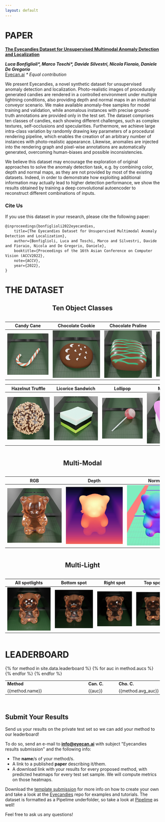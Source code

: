 ```yaml
---
layout: default
---
```


# PAPER

<div class="hero has-text-centered" id="paper">
<div class="myWrapper" markdown="1" align="left">

**[The Eyecandies Dataset for Unsupervised Multimodal Anomaly Detection and Localization](https://arxiv.org/abs/2210.04570)**

***Luca Bonfiglioli\*, Marco Toschi\*, Davide Silvestri, Nicola Fioraio, Daniele De Gregorio***<br>
[Eyecan.ai](https://www.eyecan.ai/) *\* Equal contribution*

We present Eyecandies, a novel synthetic dataset for unsupervised anomaly detection and localization. Photo-realistic images of procedurally generated candies are rendered in a controlled environment under multiple lightning conditions, also providing depth and normal maps in an industrial conveyor scenario. We make available anomaly-free samples for model training and validation, while anomalous instances with precise ground-truth annotations are provided only in the test set. The dataset comprises ten classes of candies, each showing different challenges, such as complex textures, self-occlusions and specularities. Furthermore, we achieve large intra-class variation by randomly drawing key parameters of a procedural rendering pipeline, which enables the creation of an arbitrary number of instances with photo-realistic appearance. Likewise, anomalies are injected into the rendering graph and pixel-wise annotations are automatically generated, overcoming human-biases and possible inconsistencies.

We believe this dataset may encourage the exploration of original approaches to solve the anomaly detection task, e.g. by combining color, depth and normal maps, as they are not provided by most of the existing datasets. Indeed, in order to demonstrate how exploiting additional information may actually lead to higher detection performance, we show the results obtained by training a deep convolutional autoencoder to reconstruct different combinations of inputs.

### Cite Us

If you use this dataset in your research, please cite the following paper:

```
@inproceedings{bonfiglioli2022eyecandies,
    title={The Eyecandies Dataset for Unsupervised Multimodal Anomaly Detection and Localization},
    author={Bonfiglioli, Luca and Toschi, Marco and Silvestri, Davide and Fioraio, Nicola and De Gregorio, Daniele},
    booktitle={Proceedings of the 16th Asian Conference on Computer Vision (ACCV2022},
    note={ACCV},
    year={2022},
}
```

</div>
</div>

# THE DATASET

<div class="hero has-text-centered" id="dataset">
<div class="myWrapper" markdown="1" align="center">

## Ten Object Classes

<div markdown="1" style="overflow-x:scroll;">
<div markdown="1" style="min-width:800px;">

| Candy Cane                                                     | Chocolate Cookie                                                           | Chocolate Praline                                                            | Confetto                                                   | Gummy Bear                                                     |
| -------------------------------------------------------------- | -------------------------------------------------------------------------- | ---------------------------------------------------------------------------- | ---------------------------------------------------------- | -------------------------------------------------------------- |
| ![Alt text](assets\images\objects\candy_cane.jpg "candy cane") | ![Alt text](assets\images\objects\chocolate_cookie.jpg "chocolate cookie") | ![Alt text](assets\images\objects\chocolate_praline.jpg "chocolate_praline") | ![Alt text](assets\images\objects\confetto.jpg "confetto") | ![Alt text](assets\images\objects\gummy_bear.jpg "gummy_bear") |


<!-- this space is essential -->

| Hazelnut Truffle                                                           | Licorice Sandwich                                                             | Lollipop                                                   | Marshmallow                                                      | Peppermint Candy                                                           |
| -------------------------------------------------------------------------- | ----------------------------------------------------------------------------- | ---------------------------------------------------------- | ---------------------------------------------------------------- | -------------------------------------------------------------------------- |
| ![Alt text](assets\images\objects\hazelnut_truffle.jpg "hazelnut_truffle") | ![Alt text](assets\images\objects\licorice_sandwich.jpg "licorice_sandwitch") | ![Alt text](assets\images\objects\lollipop.jpg "lollipop") | ![Alt text](assets\images\objects\marshmallow.jpg "marshmallow") | ![Alt text](assets\images\objects\peppermint_candy.jpg "peppermint candy") |

</div>
</div>

## Multi-Modal

<div markdown="1" style="overflow-x:scroll;">
<div markdown="1" style="min-width:600px;">

| RGB                                                       | Depth                                                   | Normals                                                     |
| --------------------------------------------------------- | ------------------------------------------------------- | ----------------------------------------------------------- |
| ![Alt text](assets\images\multimodal\image_5.jpg "image") | ![Alt text](assets\images\multimodal\depth.jpg "depth") | ![Alt text](assets\images\multimodal\normals.jpg "normals") |

</div>
</div>

## Multi-Light

<div markdown="1" style="overflow-x:scroll;">
<div markdown="1" style="min-width:800px;">

| All spotlights                                        | Bottom spot                                           | Right spot                                            | Top spot                                              | Left spot                                             | Global light box                                      |
| ----------------------------------------------------- | ----------------------------------------------------- | ----------------------------------------------------- | ----------------------------------------------------- | ----------------------------------------------------- | ----------------------------------------------------- |
| ![Alt text](assets\images\multilight\image_0.jpg "0") | ![Alt text](assets\images\multilight\image_1.jpg "1") | ![Alt text](assets\images\multilight\image_2.jpg "2") | ![Alt text](assets\images\multilight\image_3.jpg "3") | ![Alt text](assets\images\multilight\image_4.jpg "4") | ![Alt text](assets\images\multilight\image_5.jpg "5") |


</div>
</div>

</div>
</div>

# LEADERBOARD

<div class="hero" id="leaderboard" markdown="1">
<div markdown="1" style="overflow-x: scroll;">
<table>
    <tr>
        <td style="min-width:250px"><b>Method</b></td>
        <td style="min-width:85px"><b>Can. C.</b></td>
        <td style="min-width:85px"><b>Cho. C.</b></td>
        <td style="min-width:85px"><b>Cho. P.</b></td>
        <td style="min-width:85px"><b>Confet.</b></td>
        <td style="min-width:90px"><b>Gum. B.</b></td>
        <td style="min-width:85px"><b>Haz. T.</b></td>
        <td style="min-width:85px"><b>Lic. S.</b></td>
        <td style="min-width:85px"><b>Lollip.</b></td>
        <td style="min-width:85px"><b>Marsh.</b></td>
        <td style="min-width:85px"><b>Pep. C.</b></td>
        <td style="min-width:85px"><b>Avg.</b></td>
    </tr>
    {% for method in site.data.leaderboard %}
        <tr>
            <td>{{method.name}}</td>
            {% for auc in method.aucs %}
                <td>{{auc}}</td>
            {% endfor %}
            <td>{{method.avg_auc}}</td>
        </tr>
    {% endfor %}
</table>
</div>

<br>
<div class="myWrapper" align="left" markdown="1">

## Submit Your Results

Send us your results on the private test set so we can add your method to our leaderboard!

To do so, send an e-mail to **info@eyecan.ai** with subject "Eyecandies results submission" and the following info:

- The **name**/s of your method/s.
- A link to a published **paper** describing it/them.
- A download link with your results for every proposed method, with predicted heatmaps for every test set sample. We will compute metrics on those heatmaps.

Download the [template submission](https://drive.google.com/file/d/17qTSfqFesnb5BG6BdgegjWLv7bHKJJMs/view?usp=sharing) for more info on how to create your own and take a look at the [Eyecandies](https://github.com/eyecan-ai/eyecandies) repo for examples and tutorials. The dataset is formatted as a Pipelime underfolder, so take a look at [Pipelime](https://github.com/eyecan-ai/pipelime-python) as well!

Feel free to ask us any questions!

</div>
</div>
